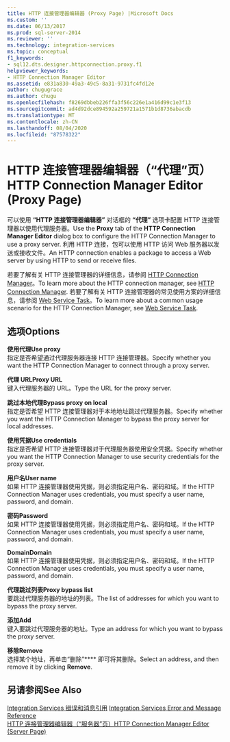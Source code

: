 ```yaml
---
title: HTTP 连接管理器编辑器 (Proxy Page) |Microsoft Docs
ms.custom: ''
ms.date: 06/13/2017
ms.prod: sql-server-2014
ms.reviewer: ''
ms.technology: integration-services
ms.topic: conceptual
f1_keywords:
- sql12.dts.designer.httpconnection.proxy.f1
helpviewer_keywords:
- HTTP Connection Manager Editor
ms.assetid: e831a830-49a3-49c5-8a31-9731fc4fd12e
author: chugugrace
ms.author: chugu
ms.openlocfilehash: f8269dbbeb226ffa3f56c226e1a416d99c1e3f13
ms.sourcegitcommit: ad4d92dce894592a259721a1571b1d8736abacdb
ms.translationtype: MT
ms.contentlocale: zh-CN
ms.lasthandoff: 08/04/2020
ms.locfileid: "87578322"
---
```

# <a name="http-connection-manager-editor-proxy-page"></a><span data-ttu-id="30382-102">HTTP 连接管理器编辑器（“代理”页）</span><span class="sxs-lookup"><span data-stu-id="30382-102">HTTP Connection Manager Editor (Proxy Page)</span></span>
  <span data-ttu-id="30382-103">可以使用 **“HTTP 连接管理器编辑器”** 对话框的 **“代理”** 选项卡配置 HTTP 连接管理器以使用代理服务器。</span><span class="sxs-lookup"><span data-stu-id="30382-103">Use the **Proxy** tab of the **HTTP Connection Manager Editor** dialog box to configure the HTTP Connection Manager to use a proxy server.</span></span> <span data-ttu-id="30382-104">利用 HTTP 连接，包可以使用 HTTP 访问 Web 服务器以发送或接收文件。</span><span class="sxs-lookup"><span data-stu-id="30382-104">An HTTP connection enables a package to access a Web server by using HTTP to send or receive files.</span></span>  
  
 <span data-ttu-id="30382-105">若要了解有关 HTTP 连接管理器的详细信息，请参阅 [HTTP Connection Manager](connection-manager/http-connection-manager.md)。</span><span class="sxs-lookup"><span data-stu-id="30382-105">To learn more about the HTTP connection manager, see [HTTP Connection Manager](connection-manager/http-connection-manager.md).</span></span> <span data-ttu-id="30382-106">若要了解有关 HTTP 连接管理器的常见使用方案的详细信息，请参阅 [Web Service Task](control-flow/web-service-task.md)。</span><span class="sxs-lookup"><span data-stu-id="30382-106">To learn more about a common usage scenario for the HTTP Connection Manager, see [Web Service Task](control-flow/web-service-task.md).</span></span>  
  
## <a name="options"></a><span data-ttu-id="30382-107">选项</span><span class="sxs-lookup"><span data-stu-id="30382-107">Options</span></span>  
 <span data-ttu-id="30382-108">**使用代理**</span><span class="sxs-lookup"><span data-stu-id="30382-108">**Use proxy**</span></span>  
 <span data-ttu-id="30382-109">指定是否希望通过代理服务器连接 HTTP 连接管理器。</span><span class="sxs-lookup"><span data-stu-id="30382-109">Specify whether you want the HTTP Connection Manager to connect through a proxy server.</span></span>  
  
 <span data-ttu-id="30382-110">**代理 URL**</span><span class="sxs-lookup"><span data-stu-id="30382-110">**Proxy URL**</span></span>  
 <span data-ttu-id="30382-111">键入代理服务器的 URL。</span><span class="sxs-lookup"><span data-stu-id="30382-111">Type the URL for the proxy server.</span></span>  
  
 <span data-ttu-id="30382-112">**跳过本地代理**</span><span class="sxs-lookup"><span data-stu-id="30382-112">**Bypass proxy on local**</span></span>  
 <span data-ttu-id="30382-113">指定是否希望 HTTP 连接管理器对于本地地址跳过代理服务器。</span><span class="sxs-lookup"><span data-stu-id="30382-113">Specify whether you want the HTTP Connection Manager to bypass the proxy server for local addresses.</span></span>  
  
 <span data-ttu-id="30382-114">**使用凭据**</span><span class="sxs-lookup"><span data-stu-id="30382-114">**Use credentials**</span></span>  
 <span data-ttu-id="30382-115">指定是否希望 HTTP 连接管理器对于代理服务器使用安全凭据。</span><span class="sxs-lookup"><span data-stu-id="30382-115">Specify whether you want the HTTP Connection Manager to use security credentials for the proxy server.</span></span>  
  
 <span data-ttu-id="30382-116">**用户名**</span><span class="sxs-lookup"><span data-stu-id="30382-116">**User name**</span></span>  
 <span data-ttu-id="30382-117">如果 HTTP 连接管理器使用凭据，则必须指定用户名、密码和域。</span><span class="sxs-lookup"><span data-stu-id="30382-117">If the HTTP Connection Manager uses credentials, you must specify a user name, password, and domain.</span></span>  
  
 <span data-ttu-id="30382-118">**密码**</span><span class="sxs-lookup"><span data-stu-id="30382-118">**Password**</span></span>  
 <span data-ttu-id="30382-119">如果 HTTP 连接管理器使用凭据，则必须指定用户名、密码和域。</span><span class="sxs-lookup"><span data-stu-id="30382-119">If the HTTP Connection Manager uses credentials, you must specify a user name, password, and domain.</span></span>  
  
 <span data-ttu-id="30382-120">**Domain**</span><span class="sxs-lookup"><span data-stu-id="30382-120">**Domain**</span></span>  
 <span data-ttu-id="30382-121">如果 HTTP 连接管理器使用凭据，则必须指定用户名、密码和域。</span><span class="sxs-lookup"><span data-stu-id="30382-121">If the HTTP Connection Manager uses credentials, you must specify a user name, password, and domain.</span></span>  
  
 <span data-ttu-id="30382-122">**代理跳过列表**</span><span class="sxs-lookup"><span data-stu-id="30382-122">**Proxy bypass list**</span></span>  
 <span data-ttu-id="30382-123">要跳过代理服务器的地址的列表。</span><span class="sxs-lookup"><span data-stu-id="30382-123">The list of addresses for which  you want to bypass the proxy server.</span></span>  
  
 <span data-ttu-id="30382-124">**添加**</span><span class="sxs-lookup"><span data-stu-id="30382-124">**Add**</span></span>  
 <span data-ttu-id="30382-125">键入要跳过代理服务器的地址。</span><span class="sxs-lookup"><span data-stu-id="30382-125">Type an address for which you want to bypass the proxy server.</span></span>  
  
 <span data-ttu-id="30382-126">**移除**</span><span class="sxs-lookup"><span data-stu-id="30382-126">**Remove**</span></span>  
 <span data-ttu-id="30382-127">选择某个地址，再单击“删除”\*\*\*\* 即可将其删除。</span><span class="sxs-lookup"><span data-stu-id="30382-127">Select an address, and then remove it by clicking **Remove**.</span></span>  
  
## <a name="see-also"></a><span data-ttu-id="30382-128">另请参阅</span><span class="sxs-lookup"><span data-stu-id="30382-128">See Also</span></span>  
 <span data-ttu-id="30382-129">[Integration Services 错误和消息引用](../../2014/integration-services/integration-services-error-and-message-reference.md) </span><span class="sxs-lookup"><span data-stu-id="30382-129">[Integration Services Error and Message Reference](../../2014/integration-services/integration-services-error-and-message-reference.md) </span></span>  
 [<span data-ttu-id="30382-130">HTTP 连接管理器编辑器（“服务器”页）</span><span class="sxs-lookup"><span data-stu-id="30382-130">HTTP Connection Manager Editor &#40;Server Page&#41;</span></span>](../../2014/integration-services/http-connection-manager-editor-server-page.md)  
  
  
